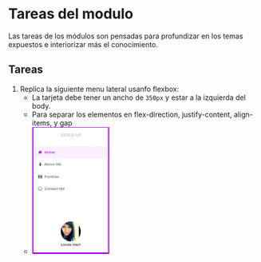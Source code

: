 # Tareas del modulo

Las tareas de los módulos son pensadas para profundizar en los temas expuestos e interiorizar más el conocimiento.

## Tareas

1. Replica la siguiente menu lateral usanfo flexbox:
   - La tarjeta debe tener un ancho de `350px` y estar a la izquierda del body.
   - Para separar los elementos en flex-direction, justify-content, align-items, y gap
   - ![tarea1](./tarea_1.png)
